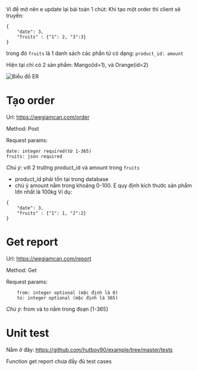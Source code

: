 Vì đề mở nên e update lại bài toán 1 chút:
Khi tạo một order thì client sẽ truyền:
```
{
	"date": 3,
	"fruits" : {"1": 2, "3":3}
}
```

trong đó `fruits` là 1 danh sách các phần tử có dạng: `product_id: amount`

Hiện tại chỉ có 2 sản phẩm: Mango(id=1), và Orange(id=2)

![Biểu đồ ER](https://drive.google.com/file/d/1uPWjkbZIrhcRzhP45ybvqr7-PIX86Dmv/view?usp=sharing)

# Tạo order
Url: https://wegiamcan.com/order

Method: Post

Request params:
```
date: integer required(từ 1-365)
fruits: json required
```

*Chú ý*: với 2 trường product_id và amount trong `fruits`
+ product_id phải tồn tại trong database
+ chú ý amount nằm trong khoảng 0-100. E quy định kích thước sản phẩm lớn nhất là 100kg
Ví dụ:
```
{
	"date": 3,
	"fruits" : {"1": 1, "2":2}
}
```

# Get report
Url: https://wegiamcan.com/report

Method: Get

Request params:
```
	from: integer optional (mặc định là 0)
	to: integer optional (mặc định là 365)
```

*Chú ý*: from và to nằm trong đoạn [1-365]

# Unit test
Nằm ở đây: https://github.com/hutboy90/example/tree/master/tests

Function get report chưa đầy đủ test cases 
